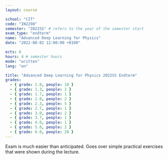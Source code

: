 ```yaml
---
layout: course

school: "CIT"
code: "IN2298"
semester: "2022SS" # refers to the year of the semester start
exam_type: "endterm"
name: "Advanced Deep Learning for Physics"
date: "2022-08-02 12:00:00 +0100"

ects: 6
hours: 4 # semester hours
mode: "written"
lang: "en"

title: "Advanced Deep Learning for Physics 2022SS Endterm"
grades:
  - { grade: 1.0, people: 10 }
  - { grade: 1.3, people: 2 }
  - { grade: 1.7, people: 1 }
  - { grade: 2.0, people: 2 }
  - { grade: 2.3, people: 5 }
  - { grade: 2.7, people: 1 }
  - { grade: 3.0, people: 2 }
  - { grade: 3.7, people: 1 }
  - { grade: 4.0, people: 1 }
  - { grade: 5.0, people: 2 }
  - { grade: 6.0, people: 28 }
---
```


Exam is much easier than anticipated. Goes over simple practical exercises that were shown during the lecture.
